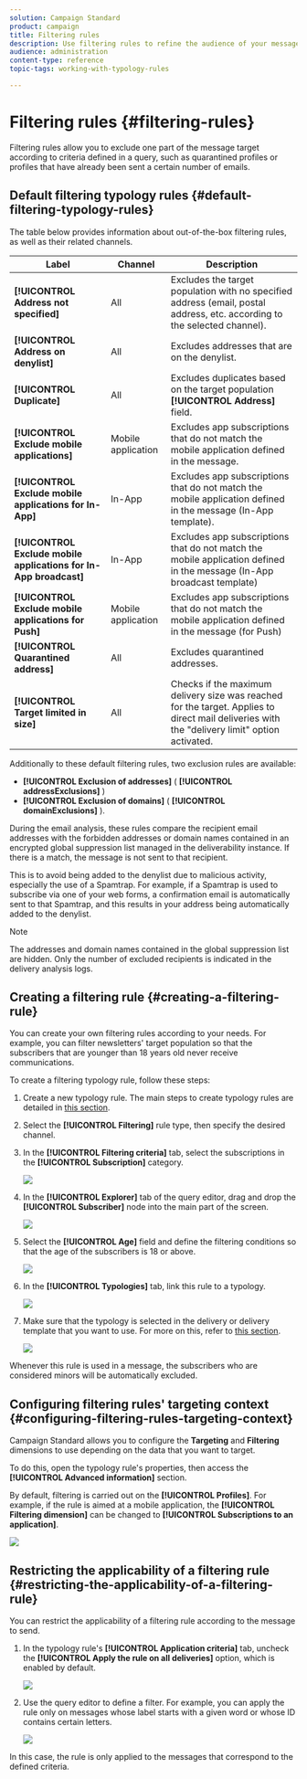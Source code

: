 ```yaml
---
solution: Campaign Standard
product: campaign
title: Filtering rules
description: Use filtering rules to refine the audience of your messages.
audience: administration
content-type: reference
topic-tags: working-with-typology-rules

---
```


# Filtering rules {#filtering-rules}

Filtering rules allow you to exclude one part of the message target according to criteria defined in a query, such as quarantined profiles or profiles that have already been sent a certain number of emails.

## Default filtering typology rules {#default-filtering-typology-rules}

The table below provides information about out-of-the-box filtering rules, as well as their related channels.

Label | Channel | Description
---------|----------|---------
 **[!UICONTROL Address not specified]** | All | Excludes the target population with no specified address (email, postal address, etc. according to the selected channel).
 **[!UICONTROL Address on denylist]** | All | Excludes addresses that are on the denylist.
 **[!UICONTROL Duplicate]** | All | Excludes duplicates based on the target population **[!UICONTROL Address]** field.
 **[!UICONTROL Exclude mobile applications]** | Mobile application | Excludes app subscriptions that do not match the mobile application defined in the message.
 **[!UICONTROL Exclude mobile applications for In-App]** | In-App | Excludes app subscriptions that do not match the mobile application defined in the message (In-App template).
 **[!UICONTROL Exclude mobile applications for In-App broadcast]**| In-App | Excludes app subscriptions that do not match the mobile application defined in the message (In-App broadcast template)
 **[!UICONTROL Exclude mobile applications for Push]** | Mobile application | Excludes app subscriptions that do not match the mobile application defined in the message (for Push)
 **[!UICONTROL Quarantined address]** | All | Excludes quarantined addresses.
 **[!UICONTROL Target limited in size]** | All | Checks if the maximum delivery size was reached for the target. Applies to direct mail deliveries with the "delivery limit" option activated.

Additionally to these default filtering rules, two exclusion rules are available:

* **[!UICONTROL Exclusion of addresses]** ( **[!UICONTROL addressExclusions]** )
* **[!UICONTROL Exclusion of domains]** ( **[!UICONTROL domainExclusions]** ).

During the email analysis, these rules compare the recipient email addresses with the forbidden addresses or domain names contained in an encrypted global suppression list managed in the deliverability instance. If there is a match, the message is not sent to that recipient.

This is to avoid being added to the denylist due to malicious activity, especially the use of a Spamtrap. For example, if a Spamtrap is used to subscribe via one of your web forms, a confirmation email is automatically sent to that Spamtrap, and this results in your address being automatically added to the denylist.

>[!NOTE]
>
>The addresses and domain names contained in the global suppression list are hidden. Only the number of excluded recipients is indicated in the delivery analysis logs.

## Creating a filtering rule {#creating-a-filtering-rule}

You can create your own filtering rules according to your needs. For example, you can filter newsletters' target population so that the subscribers that are younger than 18 years old never receive communications.

To create a filtering typology rule, follow these steps:

1. Create a new typology rule. The main steps to create typology rules are detailed in [this section](../../sending/using/managing-typology-rules.md).

1. Select the **[!UICONTROL Filtering]** rule type, then specify the desired channel.

1. In the **[!UICONTROL Filtering criteria]** tab, select the subscriptions in the **[!UICONTROL Subscription]** category.

   ![](assets/typology_create-rule-subscription.png)

1. In the **[!UICONTROL Explorer]** tab of the query editor, drag and drop the **[!UICONTROL Subscriber]** node into the main part of the screen.

   ![](assets/typology_create-rule-subscriber.png)

1. Select the **[!UICONTROL Age]** field and define the filtering conditions so that the age of the subscribers is 18 or above.

   ![](assets/typology_create-rule-age.png)

1. In the **[!UICONTROL Typologies]** tab, link this rule to a typology.

   ![](assets/typology_create-rule-typology.png)

1. Make sure that the typology is selected in the delivery or delivery template that you want to use. For more on this, refer to [this section](../../sending/using/managing-typologies.md#applying-typologies-to-messages).

   ![](assets/typology_template.png)

Whenever this rule is used in a message, the subscribers who are considered minors will be automatically excluded.

## Configuring filtering rules' targeting context {#configuring-filtering-rules-targeting-context}

Campaign Standard allows you to configure the  **Targeting** and **Filtering** dimensions to use depending on the data that you want to target.

To do this, open the typology rule's properties, then access the **[!UICONTROL Advanced information]** section.

By default, filtering is carried out on the **[!UICONTROL Profiles]**. For example, if the rule is aimed at a mobile application, the **[!UICONTROL Filtering dimension]** can be changed to **[!UICONTROL Subscriptions to an application]**.

![](assets/typology_rule-order_2.png)

## Restricting the applicability of a filtering rule {#restricting-the-applicability-of-a-filtering-rule}

You can restrict the applicability of a filtering rule according to the message to send.

1. In the typology rule's **[!UICONTROL Application criteria]** tab, uncheck the **[!UICONTROL Apply the rule on all deliveries]** option, which is enabled by default.

   ![](assets/typology_limit.png)

1. Use the query editor to define a filter. For example, you can apply the rule only on messages whose label starts with a given word or whose ID contains certain letters.

   ![](assets/typology_limit-rule.png)

In this case, the rule is only applied to the messages that correspond to the defined criteria.
